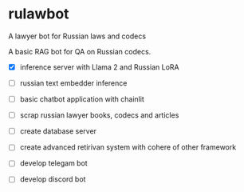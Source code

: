 # rulawbot
A lawyer bot for Russian laws and codecs

A basic RAG bot for QA on Russian codecs. 

- [x] inference server with Llama 2 and Russian LoRA
- [ ] russian text embedder inference
- [ ] basic chatbot application with chainlit
- [ ] scrap russian lawyer books, codecs and articles
- [ ] create database server
- [ ] create advanced retirivan system with cohere of other framework
- [ ] develop telegam bot
- [ ] develop discord bot

